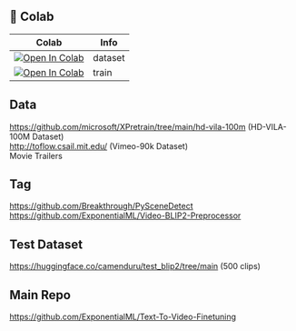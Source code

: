 ## 🦒 Colab

| Colab | Info
| --- | --- |
[![Open In Colab](https://colab.research.google.com/assets/colab-badge.svg)](https://colab.research.google.com/github/camenduru/Text-To-Video-Finetuning-colab/blob/main/dataset.ipynb) | dataset
[![Open In Colab](https://colab.research.google.com/assets/colab-badge.svg)](https://colab.research.google.com/github/camenduru/Text-To-Video-Finetuning-colab/blob/main/train.ipynb) | train

## Data
https://github.com/microsoft/XPretrain/tree/main/hd-vila-100m (HD-VILA-100M Dataset) <br />
http://toflow.csail.mit.edu/ (Vimeo-90k Dataset) <br /> 
Movie Trailers <br />

## Tag
https://github.com/Breakthrough/PySceneDetect <br />
https://github.com/ExponentialML/Video-BLIP2-Preprocessor <br />

## Test Dataset
https://huggingface.co/camenduru/test_blip2/tree/main (500 clips) <br />

## Main Repo
https://github.com/ExponentialML/Text-To-Video-Finetuning <br />
